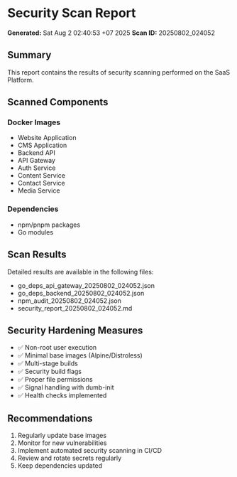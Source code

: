 # Security Scan Report

**Generated:** Sat Aug  2 02:40:53 +07 2025
**Scan ID:** 20250802_024052

## Summary

This report contains the results of security scanning performed on the SaaS Platform.

## Scanned Components

### Docker Images
- Website Application
- CMS Application  
- Backend API
- API Gateway
- Auth Service
- Content Service
- Contact Service
- Media Service

### Dependencies
- npm/pnpm packages
- Go modules

## Scan Results

Detailed results are available in the following files:
- go_deps_api_gateway_20250802_024052.json
- go_deps_backend_20250802_024052.json
- npm_audit_20250802_024052.json
- security_report_20250802_024052.md

## Security Hardening Measures

- ✅ Non-root user execution
- ✅ Minimal base images (Alpine/Distroless)
- ✅ Multi-stage builds
- ✅ Security build flags
- ✅ Proper file permissions
- ✅ Signal handling with dumb-init
- ✅ Health checks implemented

## Recommendations

1. Regularly update base images
2. Monitor for new vulnerabilities
3. Implement automated security scanning in CI/CD
4. Review and rotate secrets regularly
5. Keep dependencies updated

